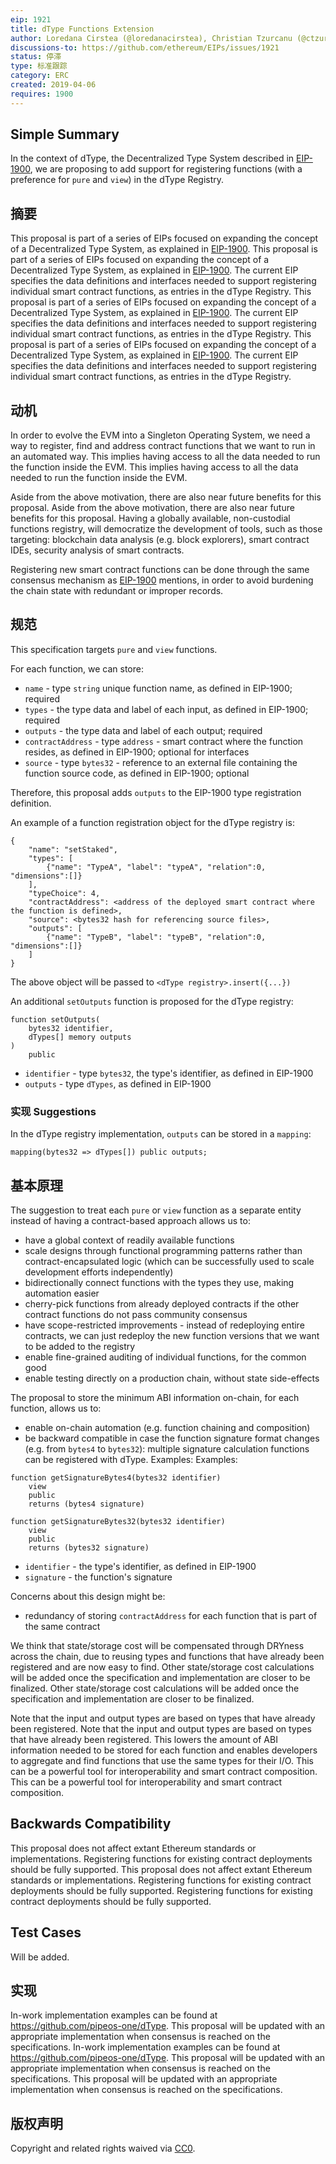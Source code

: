 ```yaml
---
eip: 1921
title: dType Functions Extension
author: Loredana Cirstea (@loredanacirstea), Christian Tzurcanu (@ctzurcanu)
discussions-to: https://github.com/ethereum/EIPs/issues/1921
status: 停滞
type: 标准跟踪
category: ERC
created: 2019-04-06
requires: 1900
---
```


## Simple Summary
In the context of dType, the Decentralized Type System described in [EIP-1900](./eip-1900.md), we are proposing to add support for registering functions (with a preference for `pure` and `view`) in the dType Registry.

## 摘要

This proposal is part of a series of EIPs focused on expanding the concept of a Decentralized Type System, as explained in [EIP-1900](./eip-1900.md). This proposal is part of a series of EIPs focused on expanding the concept of a Decentralized Type System, as explained in [EIP-1900](./eip-1900.md). The current EIP specifies the data definitions and interfaces needed to support registering individual smart contract functions, as entries in the dType Registry. This proposal is part of a series of EIPs focused on expanding the concept of a Decentralized Type System, as explained in [EIP-1900](./eip-1900.md). The current EIP specifies the data definitions and interfaces needed to support registering individual smart contract functions, as entries in the dType Registry. This proposal is part of a series of EIPs focused on expanding the concept of a Decentralized Type System, as explained in [EIP-1900](./eip-1900.md). The current EIP specifies the data definitions and interfaces needed to support registering individual smart contract functions, as entries in the dType Registry.

## 动机

In order to evolve the EVM into a Singleton Operating System, we need a way to register, find and address contract functions that we want to run in an automated way. This implies having access to all the data needed to run the function inside the EVM. This implies having access to all the data needed to run the function inside the EVM.

Aside from the above motivation, there are also near future benefits for this proposal. Aside from the above motivation, there are also near future benefits for this proposal. Having a globally available, non-custodial functions registry, will democratize the development of tools, such as those targeting: blockchain data analysis (e.g. block explorers), smart contract IDEs, security analysis of smart contracts.

Registering new smart contract functions can be done through the same consensus mechanism as [EIP-1900](./eip-1900.md) mentions, in order to avoid burdening the chain state with redundant or improper records.


## 规范

This specification targets `pure` and `view` functions.

For each function, we can store:
* `name` - type `string` unique function name, as defined in EIP-1900; required
* `types` - the type data and label of each input, as defined in EIP-1900; required
* `outputs` - the type data and label of each output; required
* `contractAddress` - type `address` - smart contract where the function resides, as defined in EIP-1900; optional for interfaces
* `source` - type `bytes32` - reference to an external file containing the function source code, as defined in EIP-1900; optional

Therefore, this proposal adds `outputs` to the EIP-1900 type registration definition.

An example of a function registration object for the dType registry is:

```
{
    "name": "setStaked",
    "types": [
        {"name": "TypeA", "label": "typeA", "relation":0, "dimensions":[]}
    ],
    "typeChoice": 4,
    "contractAddress": <address of the deployed smart contract where the function is defined>,
    "source": <bytes32 hash for referencing source files>,
    "outputs": [
        {"name": "TypeB", "label": "typeB", "relation":0, "dimensions":[]}
    ]
}
```

The above object will be passed to `<dType registry>.insert({...})`

An additional `setOutputs` function is proposed for the dType registry:

```
function setOutputs(
    bytes32 identifier,
    dTypes[] memory outputs
)
    public
```

- `identifier` - type `bytes32`, the type's identifier, as defined in EIP-1900
- `outputs` - type `dTypes`, as defined in EIP-1900

### 实现 Suggestions


In the dType registry implementation, `outputs` can be stored in a `mapping`:

```
mapping(bytes32 => dTypes[]) public outputs;
```

## 基本原理


The suggestion to treat each `pure` or `view` function as a separate entity instead of having a contract-based approach allows us to:
* have a global context of readily available functions
* scale designs through functional programming patterns rather than contract-encapsulated logic (which can be successfully used to scale development efforts independently)
* bidirectionally connect functions with the types they use, making automation easier
* cherry-pick functions from already deployed contracts if the other contract functions do not pass community consensus
* have scope-restricted improvements - instead of redeploying entire contracts, we can just redeploy the new function versions that we want to be added to the registry
* enable fine-grained auditing of individual functions, for the common good
* enable testing directly on a production chain, without state side-effects

The proposal to store the minimum ABI information on-chain, for each function, allows us to:
* enable on-chain automation (e.g. function chaining and composition)
* be backward compatible in case the function signature format changes (e.g. from `bytes4` to `bytes32`): multiple signature calculation functions can be registered with dType. Examples: Examples:

```
function getSignatureBytes4(bytes32 identifier)
    view
    public
    returns (bytes4 signature)

function getSignatureBytes32(bytes32 identifier)
    view
    public
    returns (bytes32 signature)
```

- `identifier` - the type's identifier, as defined in EIP-1900
- `signature` - the function's signature


Concerns about this design might be:
* redundancy of storing `contractAddress` for each function that is part of the same contract

We think that state/storage cost will be compensated through DRYness across the chain, due to reusing types and functions that have already been registered and are now easy to find. Other state/storage cost calculations will be added once the specification and implementation are closer to be finalized. Other state/storage cost calculations will be added once the specification and implementation are closer to be finalized.


Note that the input and output types are based on types that have already been registered. Note that the input and output types are based on types that have already been registered. This lowers the amount of ABI information needed to be stored for each function and enables developers to aggregate and find functions that use the same types for their I/O. This can be a powerful tool for interoperability and smart contract composition. This can be a powerful tool for interoperability and smart contract composition.


## Backwards Compatibility

This proposal does not affect extant Ethereum standards or implementations. Registering functions for existing contract deployments should be fully supported. This proposal does not affect extant Ethereum standards or implementations. Registering functions for existing contract deployments should be fully supported. Registering functions for existing contract deployments should be fully supported.

## Test Cases

Will be added.


## 实现

In-work implementation examples can be found at https://github.com/pipeos-one/dType. This proposal will be updated with an appropriate implementation when consensus is reached on the specifications. In-work implementation examples can be found at https://github.com/pipeos-one/dType. This proposal will be updated with an appropriate implementation when consensus is reached on the specifications. This proposal will be updated with an appropriate implementation when consensus is reached on the specifications.

## 版权声明
Copyright and related rights waived via [CC0](../LICENSE.md).
